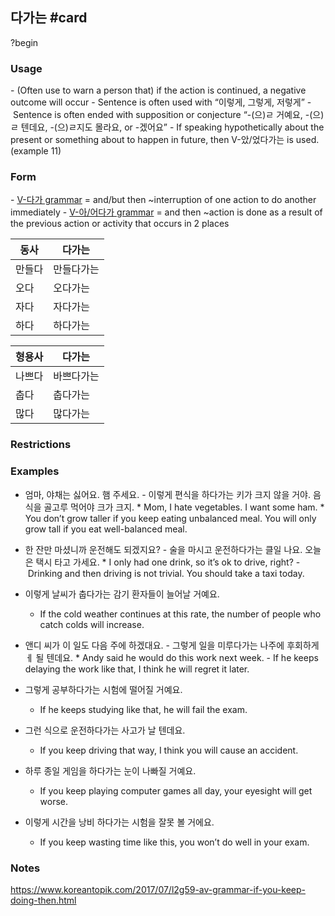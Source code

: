 ## 다가는 #card
?begin
### Usage
- (Often use to warn a person that) if the action is continued, a negative outcome will occur
- Sentence is often used with “이렇게, 그렇게, 저렇게”
- Sentence is often ended with supposition or conjecture “-(으)ㄹ 거예요, -(으)ㄹ 텐데요, -(으)ㄹ지도 몰라요, or -겠어요”
- If speaking hypothetically about the present or something about to happen in future, then V-았/었다가는 is used. (example 11)
### Form
- [V-다가 grammar](https://www.koreantopik.com/2017/05/l2g41-v-grammar-and-theninterruption-of.html) = and/but then ~interruption of one action to do another immediately
- [V-아/어다가 grammar](https://www.koreantopik.com/2017/06/l2g52-v-grammar-and-thentime-order-of-2.html) = and then ~action is done as a result of the previous action or activity that occurs in 2 places

| 동사  | 다가는   |
| --- | ----- |
| 만들다 | 만들다가는 |
| 오다  | 오다가는  |
| 자다  | 자다가는  |
| 하다  | 하다가는  |

| 형용사 | 다가는   |
| --- | ----- |
| 나쁘다 | 바쁘다가는 |
| 춥다  | 춥다가는  |
| 많다  | 많다가는  |

### Restrictions
### Examples
* 엄마, 야채는 싫어요. 햄 주세요.
	- 이렇게 편식을 하다가는 키가 크지 않을 거야. 음식을 골고루 먹어야 크가 크지.
		* Mom, I hate vegetables. I want some ham.
			* You don’t grow taller if you keep eating unbalanced meal. You will only grow tall if you eat well-balanced meal.


* 한 잔만 마셨니까 운전해도 되겠지요?
	- 술을 마시고 운전하다가는 클일 나요. 오늘은 택시 타고 가세요.
		* I only had one drink, so it’s ok to drive, right?
			- Drinking and then driving is not trivial. You should take a taxi today.

* 이렇게 날씨가 춥다가는 감기 환자들이 늘어날 거예요.
	* If the cold weather continues at this rate, the number of people who catch colds will increase.

* 앤디 씨가 이 일도 다음 주에 하겠대요.
	- 그렇게 일을 미루다가는 나주에 후회하게ㅔ 될 텐데요.
		* Andy said he would do this work next week.
			- If he keeps delaying the work like that, I think he will regret it later.

* 그렇게 공부하다가는 시험에 떨어질 거예요.
	* If he keeps studying like that, he will fail the exam.

* 그런 식으로 운전하다가는 사고가 날 텐데요.
	* If you keep driving that way, I think you will cause an accident.

* 하루 종일 게임을 하다가는 눈이 나빠질 거예요.
	* If you keep playing computer games all day, your eyesight will get worse.

* 이렇게 시간을 낭비 하다가는 시험을 잘못 볼 거에요.
	* If you keep wasting time like this, you won’t do well in your exam.
### Notes
https://www.koreantopik.com/2017/07/l2g59-av-grammar-if-you-keep-doing-then.html
<!--SR:!2025-09-11,11,230-->